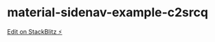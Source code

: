 # material-sidenav-example-c2srcq

[Edit on StackBlitz ⚡️](https://stackblitz.com/edit/material-sidenav-example-c2srcq)